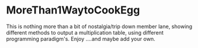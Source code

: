 # MoreThan1WaytoCookEgg

This is nothing more than a bit of nostalgia/trip down member lane, showing different methods to output a multiplication table, using different programming paradigm's.  Enjoy ....and maybe add your own.

